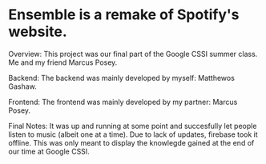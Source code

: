 # Ensemble is a remake of Spotify's website.

Overview:
  This project was our final part of the Google CSSI summer class. Me and my friend Marcus Posey.
 
 Backend:
    The backend was mainly developed by myself: Matthewos Gashaw.
  
  Frontend:
    The frontend was mainly developed by my partner: Marcus Posey.
    
 Final Notes:
    It was up and running at some point and succesfully let people listen to music (albeit one at a time). Due to lack of updates, firebase took it offline. This was only meant to display the knowlegde gained at the end of our time at Google CSSI.
